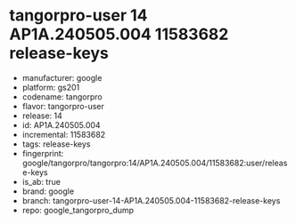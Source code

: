 # tangorpro-user 14 AP1A.240505.004 11583682 release-keys
- manufacturer: google
- platform: gs201
- codename: tangorpro
- flavor: tangorpro-user
- release: 14
- id: AP1A.240505.004
- incremental: 11583682
- tags: release-keys
- fingerprint: google/tangorpro/tangorpro:14/AP1A.240505.004/11583682:user/release-keys
- is_ab: true
- brand: google
- branch: tangorpro-user-14-AP1A.240505.004-11583682-release-keys
- repo: google_tangorpro_dump
